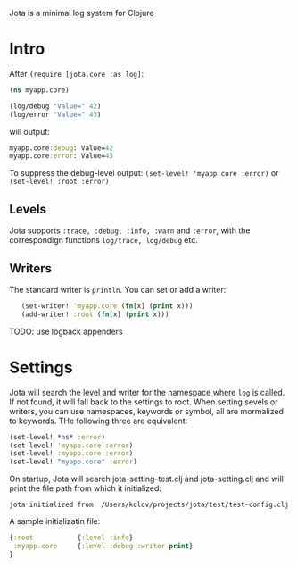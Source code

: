 Jota is a minimal log system for Clojure
# Intro
After ```(require [jota.core :as log]```:
```clojure
(ns myapp.core)

(log/debug "Value=" 42)
(log/error "Value=" 43)
```
will output:
```clojure
myapp.core:debug: Value=42
myapp.core:error: Value=43
```

To suppress the debug-level output: ```(set-level! 'myapp.core :error)``` or ```(set-level! :root :error)``` 

## Levels
Jota supports ```:trace, :debug, :info, :warn``` and ```:error```, with the correspondign functions ```log/trace, log/debug``` etc.

## Writers
The standard writer is ```println```. You can set or add a writer:
```clojure
   (set-writer! 'myapp.core (fn[x] (print x)))
   (add-writer! :root (fn[x] (print x)))
```
TODO: use logback appenders

# Settings
Jota will search the level and writer for the namespace where ```log``` is called. If not found, it will fall back to the settings to root. When setting sevels or writers, you can use namespaces, keywords or symbol, all are mormalized to keywords. THe following three are equivalent:

```clojure
(set-level! *ns* :error)
(set-level! 'myapp.core :error)
(set-level! :myapp.core :error)
(set-level! "myapp.core" :error)
```

On startup, Jota will search jota-setting-test.clj and jota-setting.clj and will print the file path from which it initialized:

    jota initialized from  /Users/kolov/projects/jota/test/test-config.clj
    
A sample initializatin file:
```clojure
{:root           {:level :info}
 :myapp.core     {:level :debug :writer print}
}
```


